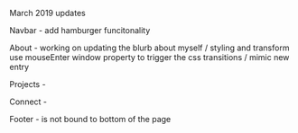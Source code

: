 March 2019 updates

Navbar - add hamburger funcitonality

About - working on updating the blurb about myself / styling and transform
    use mouseEnter window property to trigger the css transitions / mimic new entry

Projects -

Connect - 

Footer - is not bound to bottom of the page
